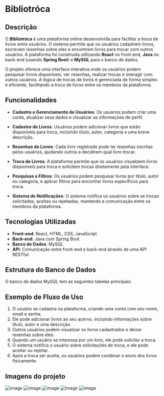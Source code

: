# Bibliotróca

## Descrição

O **Bibliotróca** é uma plataforma online desenvolvida para facilitar a troca de livros entre usuários. O sistema permite que os usuários cadastrem livros, escrevam resenhas sobre eles e encontrem livros para trocar com outros usuários. A plataforma foi construída utilizando **React** no front-end, **Java** no back-end (usando **Spring Boot**) e **MySQL** para o banco de dados.

O projeto oferece uma interface interativa onde os usuários podem pesquisar livros disponíveis, ver resenhas, realizar trocas e interagir com outros usuários. A lógica de trocas de livros é gerenciada de forma simples e eficiente, facilitando a troca de livros entre os membros da plataforma.

## Funcionalidades

- **Cadastro e Gerenciamento de Usuários**: Os usuários podem criar uma conta, atualizar seus dados e visualizar as informações de perfil.
  
- **Cadastro de Livros**: Usuários podem adicionar livros que estão disponíveis para troca, incluindo título, autor, categoria e uma breve descrição.
  
- **Resenhas de Livros**: Cada livro registrado pode ter resenhas escritas pelos usuários, ajudando outros a decidirem qual livro trocar.
  
- **Troca de Livros**: A plataforma permite que os usuários visualizem livros disponíveis para troca e solicitem trocas diretamente pela interface.
  
- **Pesquisas e Filtros**: Os usuários podem pesquisar livros por título, autor ou categoria, e aplicar filtros para encontrar livros específicos para troca.
  
- **Sistema de Notificações**: O sistema notifica os usuários sobre as trocas solicitadas, aceitas ou rejeitadas, mantendo a comunicação entre os membros da plataforma.

## Tecnologias Utilizadas

- **Front-end**: React, HTML, CSS, JavaScript
- **Back-end**: Java com Spring Boot
- **Banco de Dados**: MySQL
- **API**: Comunicação entre front-end e back-end através de uma API RESTful.
  
## Estrutura do Banco de Dados

O banco de dados MySQL tem as seguintes tabelas principais:

## Exemplo de Fluxo de Uso

1. O usuário se cadastra na plataforma, criando uma conta com seu nome, email e senha.
2. Ele pode adicionar livros ao seu acervo, incluindo informações sobre título, autor e uma descrição.
3. Outros usuários podem visualizar os livros cadastrados e deixar resenhas sobre eles.
4. Quando um usuário se interessa por um livro, ele pode solicitar a troca.
5. O sistema notifica o usuário sobre solicitações de troca, e ele pode aceitar ou rejeitar.
6. Após a troca ser aceita, os usuários podem combinar o envio dos livros fisicamente.

## Imagens do projeto
![image](https://github.com/user-attachments/assets/2a55e091-b4e4-4508-87f0-2726150dece3)
![image](https://github.com/user-attachments/assets/5c1832a2-a05a-4b07-9845-922b7968449f)
![image](https://github.com/user-attachments/assets/b6b3c64c-e527-488c-a10a-3f1f4dab71ea)
![image](https://github.com/user-attachments/assets/26c175c7-cfae-4afc-a52d-0d1e7f94ef56)
![image](https://github.com/user-attachments/assets/a62e6d00-9654-4d6b-b04e-8e4138a19e0b)
